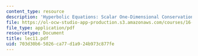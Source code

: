 ```yaml
---
content_type: resource
description: 'Hyperbolic Equations: Scalar One-Dimensional Conservation Laws'
file: https://ol-ocw-studio-app-production.s3.amazonaws.com/courses/16-920j-numerical-methods-for-partial-differential-equations-sma-5212-spring-2003/703d30b65026ca77d1a924b973c877fe_lec11.pdf
file_type: application/pdf
resourcetype: Document
title: lec11.pdf
uid: 703d30b6-5026-ca77-d1a9-24b973c877fe
---
```

